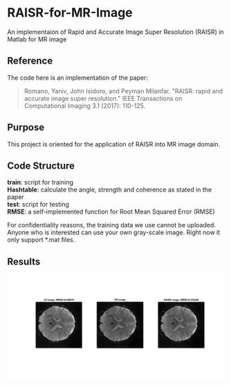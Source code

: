 # RAISR-for-MR-Image
An implementaion of Rapid and Accurate Image Super Resolution (RAISR) in Matlab for MR image
## Reference
The code here is an implementation of the paper:
>Romano, Yaniv, John Isidoro, and Peyman Milanfar. "RAISR: rapid and accurate image super resolution." IEEE Transactions on Computational Imaging 3.1 (2017): 110-125.
## Purpose
This project is oriented for the application of RAISR into MR image domain. 
## Code Structure
**train**: script for training  
**Hashtable**: calculate the angle, strength and coherence as stated in the paper  
**test**: script for testing  
**RMSE**: a self-implemented function for Root Mean Squared Error (RMSE)  

For confidentiality reasons, the training data we use cannot be uploaded. Anyone who is interested can use your own gray-scale image. Right now it only support *.mat files.
## Results
![Alt text](result.png)
